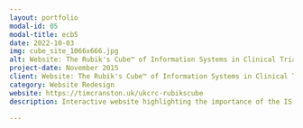 ```yaml
---
layout: portfolio
modal-id: 05
modal-title: ecb5
date: 2022-10-03
img: cube_site_1066x666.jpg
alt: Website: The Rubik's Cube™ of Information Systems in Clinical Trials
project-date: November 2015
client: Website: The Rubik's Cube™ of Information Systems in Clinical Trials
category: Website Redesign
website: https://timcranston.uk/ukcrc-rubikscube
description: Interactive website highlighting the importance of the IS and data management function in the successful development and delivery of clinical trials

---
```

